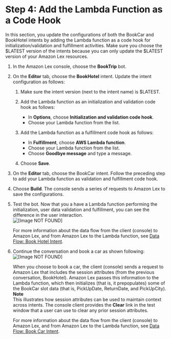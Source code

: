 # Step 4: Add the Lambda Function as a Code Hook<a name="ex-book-trip-create-integrate"></a>

In this section, you update the configurations of both the BookCar and BookHotel intents by adding the Lambda function as a code hook for initialization/validation and fulfillment activities\. Make sure you choose the $LATEST version of the intents because you can only update the $LATEST version of your Amazon Lex resources\.

1. In the Amazon Lex console, choose the **BookTrip** bot\. 

1. On the **Editor** tab, choose the **BookHotel** intent\. Update the intent configuration as follows:

   1. Make sure the intent version \(next to the intent name\) is $LATEST\. 

   1. Add the Lambda function as an initialization and validation code hook as follows:
      + In **Options**, choose **Initialization and validation code hook**\.
      + Choose your Lambda function from the list\.

   1. Add the Lambda function as a fulfillment code hook as follows:
      + In **Fulfillment**, choose **AWS Lambda function**\.
      + Choose your Lambda function from the list\.
      + Choose **Goodbye message** and type a message\.

   1. Choose **Save**\.

1. On the **Editor** tab, choose the BookCar intent\. Follow the preceding step to add your Lambda function as validation and fulfillment code hook\.

1. Choose **Build**\. The console sends a series of requests to Amazon Lex to save the configurations\.

1. Test the bot\. Now that you a have a Lambda function performing the initialization, user data validation and fulfillment, you can see the difference in the user interaction\.   
![\[Image NOT FOUND\]](http://docs.aws.amazon.com/lex/latest/dg/images/book-trip-with-lambda-30.png)

   For more information about the data flow from the client \(console\) to Amazon Lex, and from Amazon Lex to the Lambda function, see [Data Flow: Book Hotel Intent](book-trip-detail-flow.md#data-flow-book-hotel)\.

1. Continue the conversation and book a car as shown following:  
![\[Image NOT FOUND\]](http://docs.aws.amazon.com/lex/latest/dg/images/book-trip-with-lambda-40.png)

   When you choose to book a car, the client \(console\) sends a request to Amazon Lex that includes the session attributes \(from the previous conversation, BookHotel\)\. Amazon Lex passes this information to the Lambda function, which then initializes \(that is, it prepopulates\) some of the BookCar slot data \(that is, PickUpDate, ReturnDate, and PickUpCity\)\. 
**Note**  
This illustrates how session attributes can be used to maintain context across intents\. The console client provides the **Clear** link in the test window that a user can use to clear any prior session attributes\.

   For more information about the data flow from the client \(console\) to Amazon Lex, and from Amazon Lex to the Lambda function, see [Data Flow: Book Car Intent](book-trip-detail-flow.md#data-flow-book-car)\.